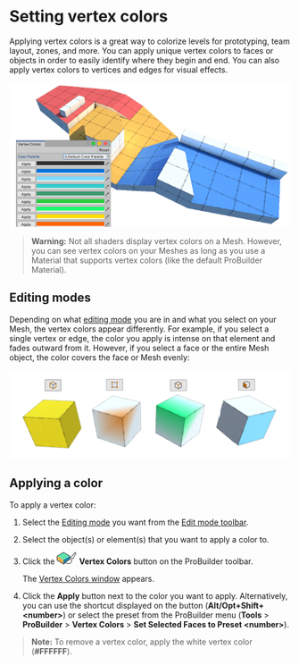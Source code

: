 # Setting vertex colors

Applying vertex colors is a great way to colorize levels for prototyping, team layout, zones, and more. You can apply unique vertex colors to faces or objects in order to easily identify where they begin and end. You can also apply vertex colors to vertices and edges for visual effects.

![Vertex Coloring](images/VertexColor_WithLevelExample.png)



> **Warning:** Not all shaders display vertex colors on a Mesh. However, you can see vertex colors on your Meshes as long as you use a Material that supports vertex colors (like the default ProBuilder Material).



## Editing modes

Depending on what [editing mode](modes.md) you are in and what you select on your Mesh, the vertex colors appear differently. For example, if you select a single vertex or edge, the color you apply is intense on that element and fades outward from it. However, if you select a face or the entire Mesh object, the color covers the face or Mesh evenly:

![Vertex Colors window](images/VertexColors_bymodes.png)



<a name="apply"></a>

## Applying a color

To apply a vertex color:

1. Select the [Editing mode](modes.md) you want from the [Edit mode toolbar](edit-mode-toolbar.md).

2. Select the object(s) or element(s) that you want to apply a color to.

3. Click the ![Vertex Colors icon](images/icons/Panel_VertColors.png) **Vertex Colors** button on the ProBuilder toolbar.

	The [Vertex Colors window](vertex-colors.md) appears.

4. Click the **Apply** button next to the color you want to apply. Alternatively, you can use the shortcut displayed on the button (**Alt/Opt+Shift+&lt;number&gt;**) or select the preset from the ProBuilder menu (**Tools** > **ProBuilder** > **Vertex Colors** > **Set Selected Faces to Preset &lt;number&gt;**).

> **Note:** To remove a vertex color, apply the white vertex color (**#FFFFFF**).
